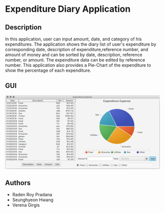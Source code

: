 # Expenditure Diary Application
## Description
In this application, user can input amount, date, and category of his expenditures. 
The application shows the diary list of user's expenditure by corresponding date, description of expenditure,reference number, 
and amount of money and can be sorted by date, description, reference number, or amount.
The expenditure data can be edited by reference number. This application also provides a Pie-Chart of the expenditure 
to show the percentage of each expenditure.

## GUI
![](images/Expenditure%20Expense.png)

## Authors
* Raden Roy Pradana
* Seunghyeon Hwang
* Verena Girgis
